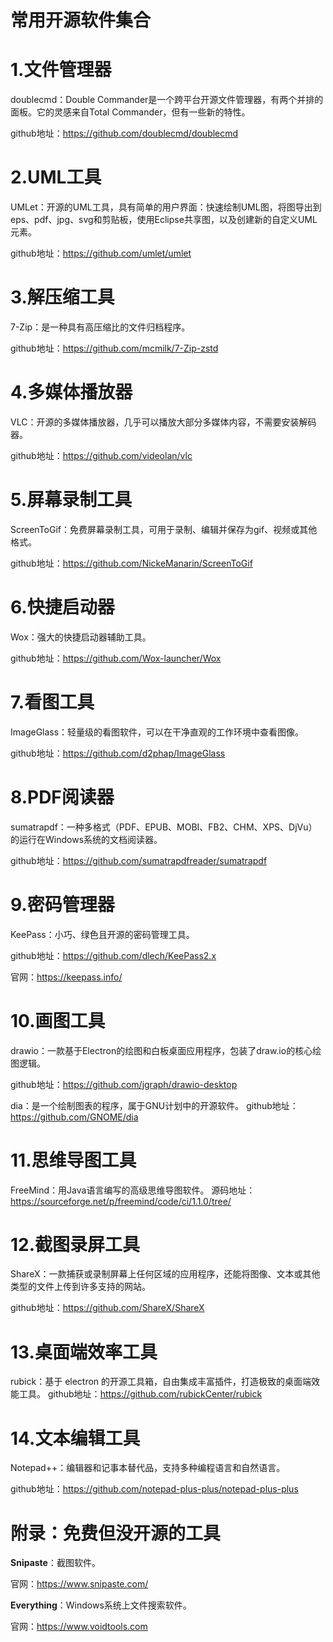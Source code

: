 # 常用开源软件集合

# 1.文件管理器

doublecmd：Double Commander是一个跨平台开源文件管理器，有两个并排的面板。它的灵感来自Total Commander，但有一些新的特性。

github地址：https://github.com/doublecmd/doublecmd



# 2.UML工具

UMLet：开源的UML工具，具有简单的用户界面：快速绘制UML图，将图导出到eps、pdf、jpg、svg和剪贴板，使用Eclipse共享图，以及创建新的自定义UML元素。

github地址：https://github.com/umlet/umlet



# 3.解压缩工具

7-Zip：是一种具有高压缩比的文件归档程序。

github地址：https://github.com/mcmilk/7-Zip-zstd



# 4.多媒体播放器

VLC：开源的多媒体播放器，几乎可以播放大部分多媒体内容，不需要安装解码器。

github地址：https://github.com/videolan/vlc



# 5.屏幕录制工具

ScreenToGif：免费屏幕录制工具，可用于录制、编辑并保存为gif、视频或其他格式。

github地址：https://github.com/NickeManarin/ScreenToGif



# 6.快捷启动器

Wox：强大的快捷启动器辅助工具。

github地址：https://github.com/Wox-launcher/Wox



# 7.看图工具

ImageGlass：轻量级的看图软件，可以在干净直观的工作环境中查看图像。

github地址：https://github.com/d2phap/ImageGlass



# 8.PDF阅读器

sumatrapdf：一种多格式（PDF、EPUB、MOBI、FB2、CHM、XPS、DjVu）的运行在Windows系统的文档阅读器。

github地址：https://github.com/sumatrapdfreader/sumatrapdf



# 9.密码管理器

KeePass：小巧、绿色且开源的密码管理工具。

github地址：https://github.com/dlech/KeePass2.x

官网：https://keepass.info/



# 10.画图工具

drawio：一款基于Electron的绘图和白板桌面应用程序，包装了draw.io的核心绘图逻辑。

github地址：https://github.com/jgraph/drawio-desktop



dia：是一个绘制图表的程序，属于GNU计划中的开源软件。
github地址：https://github.com/GNOME/dia



# 11.思维导图工具

FreeMind：用Java语言编写的高级思维导图软件。
源码地址：https://sourceforge.net/p/freemind/code/ci/1.1.0/tree/



# 12.截图录屏工具

ShareX：一款捕获或录制屏幕上任何区域的应用程序，还能将图像、文本或其他类型的文件上传到许多支持的网站。

github地址：https://github.com/ShareX/ShareX



# 13.桌面端效率工具

rubick：基于 electron 的开源工具箱，自由集成丰富插件，打造极致的桌面端效能工具。
github地址：https://github.com/rubickCenter/rubick



# 14.文本编辑工具

Notepad++：编辑器和记事本替代品，支持多种编程语言和自然语言。

github地址：https://github.com/notepad-plus-plus/notepad-plus-plus



# 附录：免费但没开源的工具

**Snipaste**：截图软件。

官网：https://www.snipaste.com/

**Everything**：Windows系统上文件搜索软件。

官网：https://www.voidtools.com



